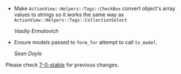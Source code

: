 *   Make `ActionView::Helpers::Tags::CheckBox` convert object's array values to strings so it works the same way as `ActionView::Helpers::Tags::CollectionSelect`

    *Vasiliy Ermolovich*

*   Ensure models passed to `form_for` attempt to call `to_model`.

    *Sean Doyle*

Please check [7-0-stable](https://github.com/rails/rails/blob/7-0-stable/actionview/CHANGELOG.md) for previous changes.
